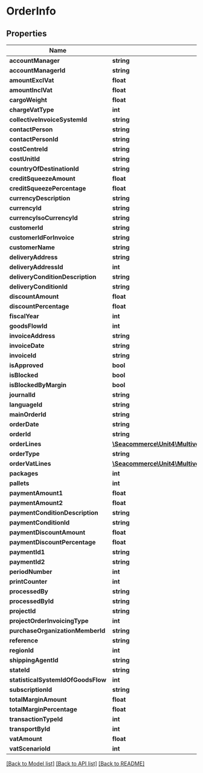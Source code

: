 # OrderInfo

## Properties
Name | Type | Description | Notes
------------ | ------------- | ------------- | -------------
**accountManager** | **string** |  | [optional] 
**accountManagerId** | **string** |  | [optional] 
**amountExclVat** | **float** |  | [optional] 
**amountInclVat** | **float** |  | [optional] 
**cargoWeight** | **float** |  | [optional] 
**chargeVatType** | **int** |  | [optional] 
**collectiveInvoiceSystemId** | **string** |  | [optional] 
**contactPerson** | **string** |  | [optional] 
**contactPersonId** | **string** |  | [optional] 
**costCentreId** | **string** |  | [optional] 
**costUnitId** | **string** |  | [optional] 
**countryOfDestinationId** | **string** |  | [optional] 
**creditSqueezeAmount** | **float** |  | [optional] 
**creditSqueezePercentage** | **float** |  | [optional] 
**currencyDescription** | **string** |  | [optional] 
**currencyId** | **string** |  | [optional] 
**currencyIsoCurrencyId** | **string** |  | [optional] 
**customerId** | **string** |  | [optional] 
**customerIdForInvoice** | **string** |  | [optional] 
**customerName** | **string** |  | [optional] 
**deliveryAddress** | **string** |  | [optional] 
**deliveryAddressId** | **int** |  | [optional] 
**deliveryConditionDescription** | **string** |  | [optional] 
**deliveryConditionId** | **string** |  | [optional] 
**discountAmount** | **float** |  | [optional] 
**discountPercentage** | **float** |  | [optional] 
**fiscalYear** | **int** |  | [optional] 
**goodsFlowId** | **int** |  | [optional] 
**invoiceAddress** | **string** |  | [optional] 
**invoiceDate** | **string** |  | [optional] 
**invoiceId** | **string** |  | [optional] 
**isApproved** | **bool** |  | [optional] 
**isBlocked** | **bool** |  | [optional] 
**isBlockedByMargin** | **bool** |  | [optional] 
**journalId** | **string** |  | [optional] 
**languageId** | **string** |  | [optional] 
**mainOrderId** | **string** |  | [optional] 
**orderDate** | **string** |  | [optional] 
**orderId** | **string** |  | [optional] 
**orderLines** | [**\Seacommerce\Unit4\Multivers\Sdk\Model\OrderLineInfo[]**](OrderLineInfo.md) |  | [optional] 
**orderType** | **string** |  | [optional] 
**orderVatLines** | [**\Seacommerce\Unit4\Multivers\Sdk\Model\OrderVatLineInfo[]**](OrderVatLineInfo.md) |  | [optional] 
**packages** | **int** |  | [optional] 
**pallets** | **int** |  | [optional] 
**paymentAmount1** | **float** |  | [optional] 
**paymentAmount2** | **float** |  | [optional] 
**paymentConditionDescription** | **string** |  | [optional] 
**paymentConditionId** | **string** |  | [optional] 
**paymentDiscountAmount** | **float** |  | [optional] 
**paymentDiscountPercentage** | **float** |  | [optional] 
**paymentId1** | **string** |  | [optional] 
**paymentId2** | **string** |  | [optional] 
**periodNumber** | **int** |  | [optional] 
**printCounter** | **int** |  | [optional] 
**processedBy** | **string** |  | [optional] 
**processedById** | **string** |  | [optional] 
**projectId** | **string** |  | [optional] 
**projectOrderInvoicingType** | **int** |  | [optional] 
**purchaseOrganizationMemberId** | **string** |  | [optional] 
**reference** | **string** |  | [optional] 
**regionId** | **int** |  | [optional] 
**shippingAgentId** | **string** |  | [optional] 
**stateId** | **string** |  | [optional] 
**statisticalSystemIdOfGoodsFlow** | **int** |  | [optional] 
**subscriptionId** | **string** |  | [optional] 
**totalMarginAmount** | **float** |  | [optional] 
**totalMarginPercentage** | **float** |  | [optional] 
**transactionTypeId** | **int** |  | [optional] 
**transportById** | **int** |  | [optional] 
**vatAmount** | **float** |  | [optional] 
**vatScenarioId** | **int** |  | [optional] 

[[Back to Model list]](../README.md#documentation-for-models) [[Back to API list]](../README.md#documentation-for-api-endpoints) [[Back to README]](../README.md)


